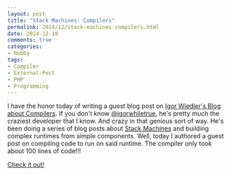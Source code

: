 ```yaml
---
layout: post
title: "Stack Machines: Compilers"
permalink: 2014/12/stack-machines-compilers.html
date: 2014-12-18
comments: true
categories:
- Hobby
tags:
- Compiler
- External-Post
- PHP
- Programming
---
```


I have the honor today of writing a guest blog post on [Igor Wiedler's Blog about Compilers](https://igor.io/2014/12/18/stack-machines-compilers.html). If you don't know [@igorwhiletrue](https://twitter.com/igorwhiletrue), he's pretty much the craziest developer that I know. And crazy in that genious sort of way. He's been doing a series of blog posts about [Stack Machines](https://igor.io/2013/08/28/stack-machines-fundamentals.html) and building complex runtimes from simple components. Well, today I authored a guest post on compiling code to run on said runtime. The compiler only took about 100 lines of code!!!

[Check it out!](https://igor.io/2014/12/18/stack-machines-compilers.html)

